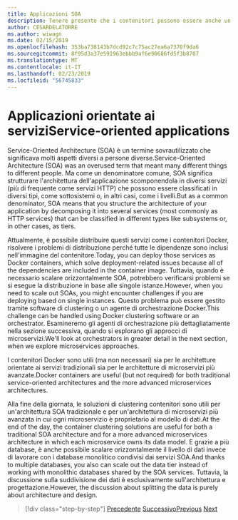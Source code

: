 ```yaml
---
title: Applicazioni SOA
description: Tenere presente che i contenitori possono essere anche un'opzione di distribuzione utile per le applicazioni SOA.
author: CESARDELATORRE
ms.author: wiwagn
ms.date: 02/15/2019
ms.openlocfilehash: 353ba738143b7dcd92c7c75ac27ea6a7370f9da6
ms.sourcegitcommit: 8f95d3a37e591963ebbb9af6e90686fd5f3b8707
ms.translationtype: MT
ms.contentlocale: it-IT
ms.lasthandoff: 02/23/2019
ms.locfileid: "56745833"
---
```

# <a name="service-oriented-applications"></a><span data-ttu-id="843c5-103">Applicazioni orientate ai servizi</span><span class="sxs-lookup"><span data-stu-id="843c5-103">Service-oriented applications</span></span>

<span data-ttu-id="843c5-104">Service-Oriented Architecture (SOA) è un termine sovrautilizzato che significava molti aspetti diversi a persone diverse.</span><span class="sxs-lookup"><span data-stu-id="843c5-104">Service-Oriented Architecture (SOA) was an overused term that meant many different things to different people.</span></span> <span data-ttu-id="843c5-105">Ma come un denominatore comune, SOA significa strutturare l'architettura dell'applicazione scomponendola in diversi servizi (più di frequente come servizi HTTP) che possono essere classificati in diversi tipi, come sottosistemi o, in altri casi, come i livelli.</span><span class="sxs-lookup"><span data-stu-id="843c5-105">But as a common denominator, SOA means that you structure the architecture of your application by decomposing it into several services (most commonly as HTTP services) that can be classified in different types like subsystems or, in other cases, as tiers.</span></span>

<span data-ttu-id="843c5-106">Attualmente, è possibile distribuire questi servizi come i contenitori Docker, risolvere i problemi di distribuzione perché tutte le dipendenze sono inclusi nell'immagine del contenitore.</span><span class="sxs-lookup"><span data-stu-id="843c5-106">Today, you can deploy those services as Docker containers, which solve deployment-related issues because all of the dependencies are included in the container image.</span></span> <span data-ttu-id="843c5-107">Tuttavia, quando è necessario scalare orizzontalmente SOA, potrebbero verificarsi problemi se si esegue la distribuzione in base alle singole istanze.</span><span class="sxs-lookup"><span data-stu-id="843c5-107">However, when you need to scale out SOAs, you might encounter challenges if you are deploying based on single instances.</span></span> <span data-ttu-id="843c5-108">Questo problema può essere gestito tramite software di clustering o un agente di orchestrazione Docker.</span><span class="sxs-lookup"><span data-stu-id="843c5-108">This challenge can be handled using Docker clustering software or an orchestrator.</span></span> <span data-ttu-id="843c5-109">Esamineremo gli agenti di orchestrazione più dettagliatamente nella sezione successiva, quando si esplorano gli approcci di microservizi.</span><span class="sxs-lookup"><span data-stu-id="843c5-109">We'll look at orchestrators in greater detail in the next section, when we explore microservices approaches.</span></span>

<span data-ttu-id="843c5-110">I contenitori Docker sono utili (ma non necessari) sia per le architetture orientate ai servizi tradizionali sia per le architetture di microservizi più avanzate.</span><span class="sxs-lookup"><span data-stu-id="843c5-110">Docker containers are useful (but not required) for both traditional service-oriented architectures and the more advanced microservices architectures.</span></span>

<span data-ttu-id="843c5-111">Alla fine della giornata, le soluzioni di clustering contenitori sono utili per un'architettura SOA tradizionale e per un'architettura di microservizi più avanzata in cui ogni microservizio è proprietario al modello di dati.</span><span class="sxs-lookup"><span data-stu-id="843c5-111">At the end of the day, the container clustering solutions are useful for both a traditional SOA architecture and for a more advanced microservices architecture in which each microservice owns its data model.</span></span> <span data-ttu-id="843c5-112">E grazie a più database, è anche possibile scalare orizzontalmente il livello di dati invece di lavorare con i database monolitico condivisi dai servizi SOA.</span><span class="sxs-lookup"><span data-stu-id="843c5-112">And thanks to multiple databases, you also can scale out the data tier instead of working with monolithic databases shared by the SOA services.</span></span> <span data-ttu-id="843c5-113">Tuttavia, la discussione sulla suddivisione dei dati è esclusivamente sull'architettura e progettazione.</span><span class="sxs-lookup"><span data-stu-id="843c5-113">However, the discussion about splitting the data is purely about architecture and design.</span></span>

>[!div class="step-by-step"]
><span data-ttu-id="843c5-114">[Precedente](state-and-data-in-docker-applications.md)
>[Successivo](orchestrate-high-scalability-availability.md)</span><span class="sxs-lookup"><span data-stu-id="843c5-114">[Previous](state-and-data-in-docker-applications.md)
[Next](orchestrate-high-scalability-availability.md)</span></span>
